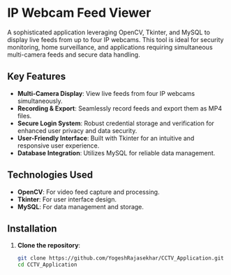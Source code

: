 # IP Webcam Feed Viewer

A sophisticated application leveraging OpenCV, Tkinter, and MySQL to display live feeds from up to four IP webcams. This tool is ideal for security monitoring, home surveillance, and applications requiring simultaneous multi-camera feeds and secure data handling.

## Key Features

- **Multi-Camera Display**: View live feeds from four IP webcams simultaneously.
- **Recording & Export**: Seamlessly record feeds and export them as MP4 files.
- **Secure Login System**: Robust credential storage and verification for enhanced user privacy and data security.
- **User-Friendly Interface**: Built with Tkinter for an intuitive and responsive user experience.
- **Database Integration**: Utilizes MySQL for reliable data management.

## Technologies Used

- **OpenCV**: For video feed capture and processing.
- **Tkinter**: For user interface design.
- **MySQL**: For data management and storage.

## Installation

1. **Clone the repository**:
   ```bash
   git clone https://github.com/YogeshRajasekhar/CCTV_Application.git
   cd CCTV_Application
